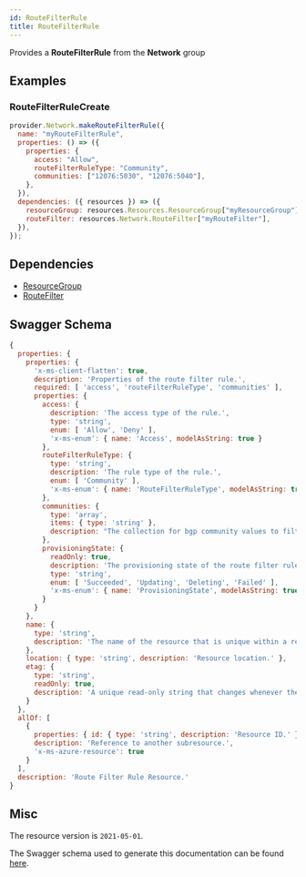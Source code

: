 ```yaml
---
id: RouteFilterRule
title: RouteFilterRule
---
```

Provides a **RouteFilterRule** from the **Network** group
## Examples
### RouteFilterRuleCreate
```js
provider.Network.makeRouteFilterRule({
  name: "myRouteFilterRule",
  properties: () => ({
    properties: {
      access: "Allow",
      routeFilterRuleType: "Community",
      communities: ["12076:5030", "12076:5040"],
    },
  }),
  dependencies: ({ resources }) => ({
    resourceGroup: resources.Resources.ResourceGroup["myResourceGroup"],
    routeFilter: resources.Network.RouteFilter["myRouteFilter"],
  }),
});

```
## Dependencies
- [ResourceGroup](../Resources/ResourceGroup.md)
- [RouteFilter](../Network/RouteFilter.md)
## Swagger Schema
```js
{
  properties: {
    properties: {
      'x-ms-client-flatten': true,
      description: 'Properties of the route filter rule.',
      required: [ 'access', 'routeFilterRuleType', 'communities' ],
      properties: {
        access: {
          description: 'The access type of the rule.',
          type: 'string',
          enum: [ 'Allow', 'Deny' ],
          'x-ms-enum': { name: 'Access', modelAsString: true }
        },
        routeFilterRuleType: {
          type: 'string',
          description: 'The rule type of the rule.',
          enum: [ 'Community' ],
          'x-ms-enum': { name: 'RouteFilterRuleType', modelAsString: true }
        },
        communities: {
          type: 'array',
          items: { type: 'string' },
          description: "The collection for bgp community values to filter on. e.g. ['12076:5010','12076:5020']."
        },
        provisioningState: {
          readOnly: true,
          description: 'The provisioning state of the route filter rule resource.',
          type: 'string',
          enum: [ 'Succeeded', 'Updating', 'Deleting', 'Failed' ],
          'x-ms-enum': { name: 'ProvisioningState', modelAsString: true }
        }
      }
    },
    name: {
      type: 'string',
      description: 'The name of the resource that is unique within a resource group. This name can be used to access the resource.'
    },
    location: { type: 'string', description: 'Resource location.' },
    etag: {
      type: 'string',
      readOnly: true,
      description: 'A unique read-only string that changes whenever the resource is updated.'
    }
  },
  allOf: [
    {
      properties: { id: { type: 'string', description: 'Resource ID.' } },
      description: 'Reference to another subresource.',
      'x-ms-azure-resource': true
    }
  ],
  description: 'Route Filter Rule Resource.'
}
```
## Misc
The resource version is `2021-05-01`.

The Swagger schema used to generate this documentation can be found [here](https://github.com/Azure/azure-rest-api-specs/tree/main/specification/network/resource-manager/Microsoft.Network/stable/2021-05-01/routeFilter.json).
